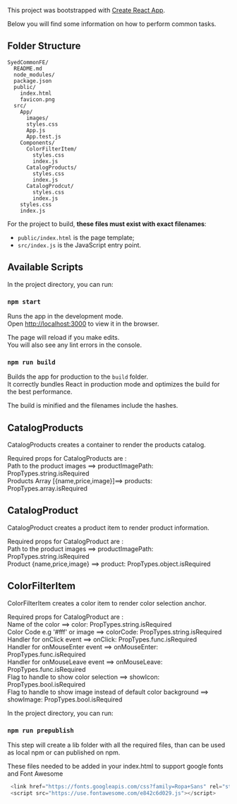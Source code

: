 This project was bootstrapped with [Create React App](https://github.com/facebookincubator/create-react-app).

Below you will find some information on how to perform common tasks.<br>

## Folder Structure

```
SyedCommonFE/
  README.md
  node_modules/
  package.json
  public/
    index.html
    favicon.png
  src/
    App/
      images/
      styles.css
      App.js
      App.test.js
    Components/
      ColorFilterItem/
        styles.css
        index.js
      CatalogProducts/
        styles.css
        index.js
      CatalogProdcut/
        styles.css
        index.js
    styles.css
    index.js
```

For the project to build, **these files must exist with exact filenames**:

* `public/index.html` is the page template;
* `src/index.js` is the JavaScript entry point.

## Available Scripts

In the project directory, you can run:

### `npm start`

Runs the app in the development mode.<br>
Open [http://localhost:3000](http://localhost:3000) to view it in the browser.

The page will reload if you make edits.<br>
You will also see any lint errors in the console.

### `npm run build`

Builds the app for production to the `build` folder.<br>
It correctly bundles React in production mode and optimizes the build for the best performance.

The build is minified and the filenames include the hashes.<br>

## CatalogProducts

CatalogProducts creates a container to render the products catalog.<br>

Required props for CatalogProducts are :<br>
Path to the product images ==>  productImagePath: PropTypes.string.isRequired<br>
Products Array [{name,price,image}]==> products: PropTypes.array.isRequired

## CatalogProduct

CatalogProduct creates a product item to render product information.<br>

Required props for CatalogProduct are :<br>
Path to the product images ==>  productImagePath: PropTypes.string.isRequired<br>
Product {name,price,image} ==> product: PropTypes.object.isRequired

## ColorFilterItem

ColorFilterItem creates a color item to render color selection anchor.<br>

Required props for CatalogProduct are :<br>
Name of the color ==> color: PropTypes.string.isRequired<br>
Color Code e.g '#fff' or image ==> colorCode: PropTypes.string.isRequired<br>
Handler for onClick event ==> onClick: PropTypes.func.isRequired<br>
Handler for onMouseEnter event ==> onMouseEnter: PropTypes.func.isRequired<br>
Handler for onMouseLeave event ==> onMouseLeave: PropTypes.func.isRequired<br>
Flag to handle to show color selection ==>  showIcon: PropTypes.bool.isRequired<br>
Flag to handle to show image instead of default color background ==> showImage: PropTypes.bool.isRequired

In the project directory, you can run:

### `npm run prepublish`

This step will create a lib folder with all the required files, than can be used as local npm or can published on npm.


These files needed to be added in your index.html to support google fonts and Font Awesome <br>
```javascript
 <link href="https://fonts.googleapis.com/css?family=Ropa+Sans" rel="stylesheet"><br>
 <script src="https://use.fontawesome.com/e842c6d029.js"></script>
 ```
